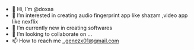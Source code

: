 - 👋 Hi, I’m @doxaa
- 👀 I’m interested in creating audio fingerprint app like shazam ,video app like nexflix
- 🌱 I’m currently new in creating softwares 
- 💞️ I’m looking to collaborate on ...
- 📫 How to reach me ..genezx01@gmail.com
<!---
doxaa/doxaa is a ✨ special ✨ repository because its `README.md` (this file) appears on your GitHub profile.
You can click the Preview link to take a look at your changes.
--->
